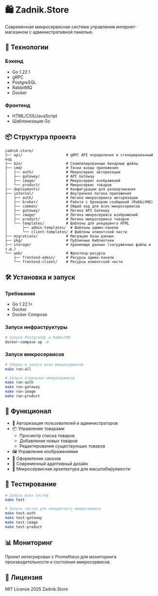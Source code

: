 # 🛍 Zadnik.Store

Современная микросервисная система управления интернет-магазином с административной панелью.

## 🚀 Технологии

### Бэкенд

- Go 1.22.1
- gRPC
- PostgreSQL
- RabbitMQ
- Docker

### Фронтенд

- HTML/CSS/JavaScript
- Шаблонизация Go

## 📦 Структура проекта

```
zadnik.store/
├── api/                    # gRPC API определения и сгенерированный код
├── bin/                    # Скомпилированные бинарные файлы
├── cmd/                    # Точки входа приложения
│   ├── auth/               # Микросервис авторизации
│   ├── gateway/            # API Gateway
│   ├── image/              # Микросервис изображений
│   └── product/            # Микросервис товаров
├── deployments/            # Конфигурации для развертывания
├── internal/               # Внутренняя логика приложения
│   ├── auth/               # Логика микросервиса авторизации
│   ├── broker/             # Работа с брокером сообщений (RabbitMQ)
│   ├── common/             # Общий код для всех микросервисов
│   ├── gateway/            # Логика API Gateway
│   ├── image/              # Логика микросервиса изображений
│   ├── product/            # Логика микросервиса товаров
│   └── templates/          # Шаблоны для рендеринга HTML
│       ├── admin-templates/  # Шаблоны админ-панели
│       └── client-templates/ # Шаблоны клиентской части
├── migrations/             # Миграции базы данных
├── pkg/                    # Публичные библиотеки
├── storage/                # Хранилище данных (загруженные файлы и т.д.)
└── web/                    # Фронтенд-ресурсы
    ├── frontend-admin/     # Ресурсы админ-панели
    └── frontend-client/    # Ресурсы клиентской части
```

## 🛠 Установка и запуск

### Требования

- Go 1.22.1+
- Docker
- Docker Compose

### Запуск инфраструктуры

```bash
# Запуск PostgreSQL и RabbitMQ
docker-compose up -d
```

### Запуск микросервисов

```bash
# Сборка и запуск всех микросервисов
make run-all

# Запуск отдельных микросервисов
make run-auth
make run-gateway
make run-image
make run-product
```

## 🔑 Функционал

- 👤 Авторизация пользователей и администраторов
- 📦 Управление товарами
  - Просмотр списка товаров
  - Добавление новых товаров
  - Редактирование существующих товаров
- 🖼️ Управление изображениями
- 🛒 Оформление заказов
- 🎨 Современный адаптивный дизайн
- 🚀 Микросервисная архитектура для масштабируемости

## 🧪 Тестирование

```bash
# Запуск всех тестов
make test

# Запуск тестов для конкретного микросервиса
make test-auth
make test-gateway
make test-image
make test-product
```

## 📊 Мониторинг

Проект интегрирован с Prometheus для мониторинга производительности и состояния микросервисов.

## 📝 Лицензия

MIT License 2025 Zadnik.Store
